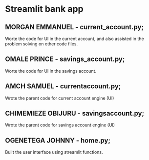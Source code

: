 # Streamlit bank app
## MORGAN EMMANUEL - current_account.py;
Worte the code for UI in the current account, and also assisted in the problem solving on other code files.
## OMALE PRINCE - savings_account.py;
Worte the code for UI in the savings account.
## AMCH SAMUEL - currentaccount.py;
Wrote the parent code for current account engine (UI)
## CHIMEMIEZE OBIJURU - savingsaccount.py;
Wrote the parent code for savings account engine (UI)
## OGENETEGA JOHNNY - home.py;
Built the user interface using streamlit functions.
